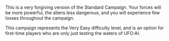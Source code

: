 This is a very forgiving version of the Standard Campaign. Your forces
will be more powerful, the aliens less dangerous, and you will
experience few losses throughout the campaign.

This campaign represents the Very Easy difficulty level, and is an
option for first-time players who are only just testing the waters of
UFO:AI.